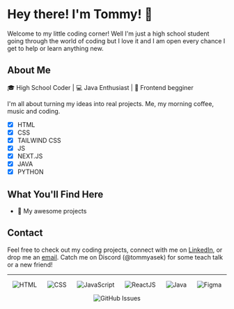 # Hey there! I'm Tommy! 🌟

Welcome to my little coding corner! 
Well I'm just a high school student going through the world of coding but I love it and I am open every chance I get to help or learn anything new.

## About Me

🎓 High School Coder | 💻 Java Enthusiast | 🎨 Frontend begginer

I'm all about turning my ideas into real projects. Me, my morning coffee, music and coding.

- [x] HTML
- [x] CSS
- [x] TAILWIND CSS
- [x] JS
- [x] NEXT.JS
- [x] JAVA
- [x] PYTHON

## What You'll Find Here

- 🚀 My awesome projects

## Contact

Feel free to check out my coding projects, connect with me on [LinkedIn](https://www.linkedin.com/in/tomáš-dvořáček-4a3383280/), or drop me an [email](mailto:dvoracek.tomas@outlook.com). Catch me on Discord (@tommyasek) for some teach talk or a new friend!

---
<p align="center">
  <img src="https://skillicons.dev/icons?i=html" alt="HTML" style="margin: 0 10px;" />
  <img src="https://skillicons.dev/icons?i=css" alt="CSS" style="margin: 0 10px;" />
  <img src="https://skillicons.dev/icons?i=js" alt="JavaScript" style="margin: 0 10px;" />
  <img src="https://skillicons.dev/icons?i=react" alt="ReactJS" style="margin: 0 10px;" />
  <img src="https://skillicons.dev/icons?i=java" alt="Java" style="margin: 0 10px;" />
  <img src="https://skillicons.dev/icons?i=figma" alt="Figma" style="margin: 0 10px;" />
</p>

<p align="center">
  <img src="https://github-readme-stats.vercel.app/api?username=tommys0&show_icons=true&hide_border=true" alt="GitHub Issues"> 
</p>

